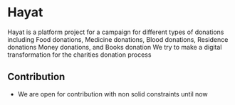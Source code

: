 # Hayat
Hayat is a platform project for a campaign for different types of donations including Food donations, Medicine donations, Blood donations, Residence donations Money donations, and Books donation We try to make a digital transformation for the charities donation process

## Contribution
* We are open for contribution with non solid constraints until now
